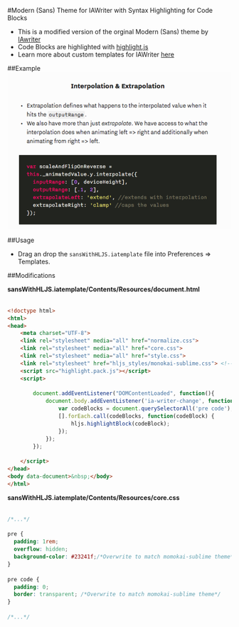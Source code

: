#Modern (Sans) Theme for IAWriter with Syntax Highlighting for Code Blocks

* This is a modified version of the orginal Modern (Sans) theme by [IAwriter](https://ia.net/writer) 
* Code Blocks are highlighted with [highlight.js](https://highlightjs.org/)
* Learn more about custom templates for IAWriter [here](https://github.com/iainc/iA-Writer-Templates) 

##Example
![screenshot](/screenshot.png)

##Usage
* Drag an drop the `sansWithHLJS.iatemplate` file into Preferences => Templates.

##Modifications

**sansWithHLJS.iatemplate/Contents/Resources/document.html**
```html

<!doctype html>
<html>
<head>
    <meta charset="UTF-8">
    <link rel="stylesheet" media="all" href="normalize.css">
    <link rel="stylesheet" media="all" href="core.css">
    <link rel="stylesheet" media="all" href="style.css">
    <link rel="stylesheet" href="hljs_styles/monokai-sublime.css"> <!--Change Theme here-->
    <script src="highlight.pack.js"></script>
    <script>

        document.addEventListener("DOMContentLoaded", function(){
            document.body.addEventListener('ia-writer-change', function(event) {
                var codeBlocks = document.querySelectorAll('pre code');
                [].forEach.call(codeBlocks, function(codeBlock) {
                    hljs.highlightBlock(codeBlock);
                });
            });
        });

    </script>
</head>
<body data-document>&nbsp;</body>
</html>

```


**sansWithHLJS.iatemplate/Contents/Resources/core.css**
```css

/*...*/

pre {
  padding: 1rem;
  overflow: hidden;
  background-color: #23241f;/*Overwrite to match momokai-sublime theme*/
}

pre code {
  padding: 0;
  border: transparent; /*Overwrite to match momokai-sublime theme*/
}

/*...*/

```

